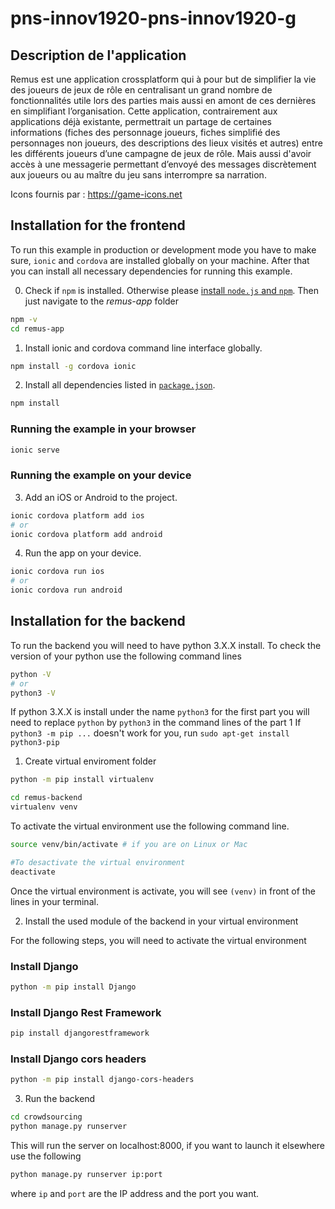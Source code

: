 # pns-innov1920-pns-innov1920-g

## Description de l'application

Remus est une application crossplatform qui à pour but de simplifier la vie des joueurs de jeux de rôle en centralisant un grand nombre de fonctionnalités utile lors des parties mais aussi en amont de ces dernières en simplifiant l’organisation. Cette application, contrairement aux applications déjà existante, permettrait un partage de certaines informations (fiches des personnage joueurs, fiches simplifié des personnages non joueurs, des descriptions des lieux visités et autres) entre les différents joueurs d’une campagne de jeux de rôle. Mais aussi d'avoir accès à une messagerie permettant d’envoyé des messages discrètement aux joueurs ou au maître du jeu sans interrompre sa narration.

Icons fournis par : https://game-icons.net

## Installation for the frontend

To run this example in production or development mode you have to make sure, `ionic` and `cordova` are installed globally on your machine. After that you can install all necessary dependencies for running this example.

0. Check if `npm` is installed. Otherwise please [install `node.js` and `npm`](https://nodejs.org/en/download/package-manager/). Then just navigate to the *remus-app* folder
```bash
npm -v
cd remus-app
```

1. Install ionic and cordova command line interface globally.
```bash
npm install -g cordova ionic
```

2. Install all dependencies listed in [`package.json`](/package.json).
```bash
npm install
```

### Running the example in your browser
```bash
ionic serve
```

### Running the example on your device

3. Add an iOS or Android to the project.
```bash
ionic cordova platform add ios 
# or 
ionic cordova platform add android
```

4. Run the app on your device.
```bash
ionic cordova run ios
# or
ionic cordova run android
```

## Installation for the backend

To run the backend you will need to have python 3.X.X install. To check the version of your python use the following command lines

```bash
python -V
# or
python3 -V
```

If python 3.X.X is install under the name `python3` for the first part you will need to replace `python` by `python3` in the command lines of the part 1
If `python3 -m pip ...` doesn't work for you, run `sudo apt-get install python3-pip`

1. Create virtual enviroment folder

```bash
python -m pip install virtualenv

cd remus-backend
virtualenv venv
```

To activate the virtual environment use the following command line.

```bash
source venv/bin/activate # if you are on Linux or Mac

#To desactivate the virtual environment
deactivate
```

Once the virtual environment is activate, you will see `(venv)` in front of the lines in your terminal.

2. Install the used module of the backend in your virtual environment

For the following steps, you will need to activate the virtual environment

### Install Django

```bash
python -m pip install Django
```

### Install Django Rest Framework

```bash
pip install djangorestframework
```

### Install Django cors headers

```bash
python -m pip install django-cors-headers
```


3. Run the backend

```bash
cd crowdsourcing
python manage.py runserver
```

This will run the server on localhost:8000, if you want to launch it elsewhere use the following

```bash
python manage.py runserver ip:port
```

where `ip` and `port` are the IP address and the port you want.
